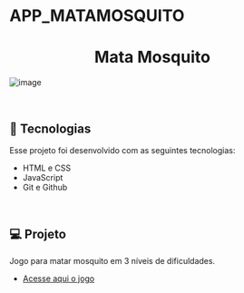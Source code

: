 # APP_MATAMOSQUITO
<h1 align="center"> Mata Mosquito </h1>

![image](https://user-images.githubusercontent.com/34045977/225374030-41335ffe-8c84-41cf-9e18-e11a5f42a5db.png)

<br>


## 🚀 Tecnologias

Esse projeto foi desenvolvido com as seguintes tecnologias:

- HTML e CSS
- JavaScript
- Git e Github

<br>

## 💻 Projeto

Jogo para matar mosquito em 3 níveis de dificuldades. 

- [Acesse aqui o jogo](https://jardelfalves.github.io/APP_MATAMOSQUITO/)

<br>



